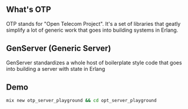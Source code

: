 ## What's OTP

OTP stands for "Open Telecom Project". It's a set of libraries that geatly
simplify a lot of generic work that goes into building systems in Erlang.

## GenServer (Generic Server)

GenServer standardizes a whole host of boilerplate style code that goes into building a server with state in Erlang

## Demo

```sh
mix new otp_server_playground && cd opt_server_playground
```
